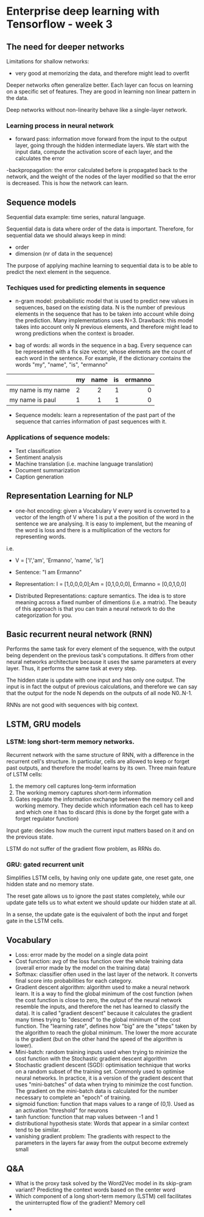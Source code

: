 # Enterprise deep learning with Tensorflow - week 3

## The need for deeper networks

Limitations for shallow networks:
- very good at memorizing the data, and therefore might lead to overfit

Deeper networks often generalize better. Each layer can focus on learning on a specific set of features.
They are good in learning non linear pattern in the data.

Deep networks without non-linearity behave like a single-layer network.

### Learning process in neural network
- forward pass: information move forward from the input to the output layer, going through the hidden intermediate layers.
We start with the input data, compute the activation score of each layer, and the calculates the error

-backpropagation: the error calculated before is propagated back to the network, and the weight of the nodes of the layer modified so that the error is decreased. This is how the network can learn.

## Sequence models
Sequential data example: time series, natural language.

Sequential data is data where order of the data is important. Therefore, for sequential data we should always keep in mind:
- order
- dimension (nr of data in the sequence)

The purpose of applying machine learning to sequential data is to be able to predict the next element in the sequence.

### Techiques used for predicting elements in sequence

- n-gram model: probabilistic model that is used to predict new values in sequences, based on the existing data. N is the number of previous elements in the sequence that has to be taken into account while doing the prediction. Many implementations uses N=3.
Drawback: this model takes into account only N previous elements, and therefore might lead to wrong predictions when the context is broader.

- bag of words: all words in the sequence in a bag. Every sequence can be represented with a fix size vector, whose elements are the count of each word in the sentence.
For example, if the dictionary contains the words "my", "name", "is", "ermanno"

|                     | my            | name | is | ermanno
| -------------       | ------------- |:----:| --:| -------:|
| my name is my name  | 2             | 2    |  1 |     0   |
| my name is paul     | 1             | 1    |  1 |     0   |  

- Sequence models: learn a representation of the past part of the sequence that carries information of past sequences with it.

### Applications of sequence models:
- Text classification
- Sentiment analysis
- Machine translation (i.e. machine language translation)
- Document summarization
- Caption generation

## Representation Learning for NLP
- one-hot encoding: given a Vocabulary V every word is converted to a vector of the length of V where 1 is put a the position of the word in the sentence we are analysing. It is easy to implement, but the meaning of the word is loss and there is a multiplication of the vectors for representing words.

i.e.
- V = ['I','am', 'Ermanno', 'name', 'is']

- Sentence: "I am Ermanno"
- Representation: I = [1,0,0,0,0];Am = [0,1,0,0,0], Ermanno = [0,0,1,0,0]

- Distributed Representations: capture semantics. The idea is to store meaning across a fixed number of dimentions (i.e. a matrix). The beauty of this approach is that you can train a neural network to do the categorization for you.

## Basic recurrent neural network (RNN)
Performs the same task for every element of the sequence, with the output being dependent on the previous task's computations.
It differs from other neural networks architecture because it uses the same parameters at every layer. Thus, it performs the same task at every step.

The hidden state is update with one input and has only one output. The input is in fact the output of previous calculations, and therefore we can say that the output for the node N depends on the outputs of all node N0..N-1.

RNNs are not good with sequences with big context.

## LSTM, GRU models
### LSTM: long short-term memory networks.
Recurrent network with the same structure of RNN, with a difference in the recurrent cell's structure. In particular, cells are allowed to keep or forget past outputs, and therefore the model learns by its own.
Three main feature of LSTM cells:
1. the memory cell captures long-term information
2. The working memory captures short-term information
3. Gates regulate the information exchange between the memory cell and working memory. They decide which information each cell has to keep and which one it has to discard (this is done by the forget gate with a forget regulator function)

Input gate: decides how much the current input matters based on it and on the previous state.

LSTM do not suffer of the gradient flow problem, as RRNs do.

### GRU: gated recurrent unit
Simplifies LSTM cells, by having only one update gate, one reset gate, one hidden state and no memory state.

The reset gate allows us to ignore the past states completely, while our update gate tells us to what extent we should update our hidden state at all.

In a sense, the update gate is the equivalent of both the input and forget gate in the LSTM cells.

## Vocabulary
- Loss: error made by the model on a single data point
- Cost function: avg of the loss function over the whole training data (overall error made by the model on the training data)
- Softmax: classifier often used in the last layer of the network. It converts final score into probabilities for each category.
- Gradient descent algorithm: algorithm used to make a neural network learn. It is a way to find the global minimum of the cost function (when the cost function is close to zero, the output of the neural network resemble the inputs, and therefore the net has learned to classify the data). It is called "gradient descent" because it calculates the gradient many times trying to "descend" to the global minimum of the cost function. The "learning rate", defines how "big" are the "steps" taken by the algorithm to reach the global minimum. The lower the more accurate is the gradient (but on the other hand the speed of the algorithm is lower).
- Mini-batch: random training inputs used when trying to minimize the cost function with the Stochastic gradient descent algorithm
- Stochastic gradient descent (SGD): optimisation technique that works on a random subset of the training set. Commonly used to optimise neural networks. In practice, it is a version of the gradient descent that uses "mini-batches" of data when trying to minimize the cost function. The gradient on the mini-batch data is calculated for the number necessary to complete an "epoch" of training.
- sigmoid function: function that maps values to a range of (0,1). Used as an activation "threshold" for neurons
- tanh function: function that map values between -1 and 1
- distributional hypothesis state: Words that appear in a similar context tend to be similar.
- vanishing gradient problem: The gradients with respect to the parameters in the layers far away from the output become extremely small

## Q&A
- What is the proxy task solved by the Word2Vec model in its skip-gram variant? Predicting the context words based on the center word
- Which component of a long short-term memory (LSTM) cell facilitates the uninterrupted flow of the gradient? Memory cell
-
